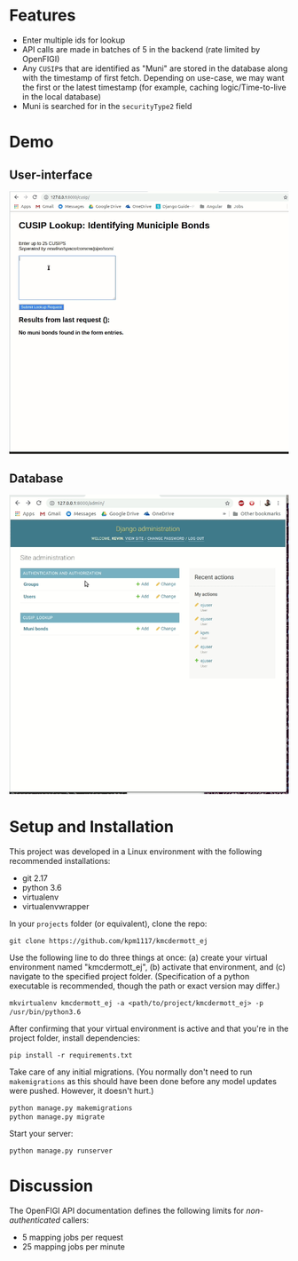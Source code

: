 # Features

* Enter multiple ids for lookup
* API calls are made in batches of 5 in the backend (rate limited by OpenFIGI)
* Any `CUSIP`s that are identified as "Muni" are stored in the database along with the timestamp 
  of first fetch. Depending on use-case, we may want the first or the latest timestamp (for example,
  caching logic/Time-to-live in the local database)
* Muni is searched for in the `securityType2` field

# Demo

## User-interface

![](kmcdermott_ej_demo_ux.gif)

## Database

![](kmcdermott_ej_demo_database.gif)


# Setup and Installation

This project was developed in a Linux environment with the following
recommended installations:

* git 2.17
* python 3.6
* virtualenv
* virtualenvwrapper

In your `projects` folder (or equivalent), clone the repo:  

```
git clone https://github.com/kpm1117/kmcdermott_ej
```

Use the following line to do three things at once: (a) create your virtual
environment named "kmcdermott_ej", (b) activate that environment, and (c) navigate
to the specified project folder. (Specification of a python executable is
recommended, though the path or exact version may differ.)

```
mkvirtualenv kmcdermott_ej -a <path/to/project/kmcdermott_ej> -p /usr/bin/python3.6
```

After confirming that your virtual environment is active and that you're in
the project folder, install dependencies:

```
pip install -r requirements.txt
```

Take care of any initial migrations. (You normally don't need to run
`makemigrations` as this should have been done before any model updates
were pushed. However, it doesn't hurt.)

```
python manage.py makemigrations
python manage.py migrate
```

Start your server:

```
python manage.py runserver
```

# Discussion

The OpenFIGI API documentation defines the following limits for
*non-authenticated* callers:

* 5 mapping jobs per request
* 25 mapping jobs per minute


